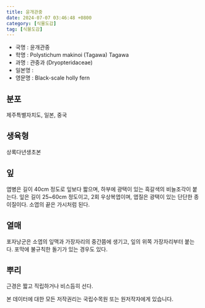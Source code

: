 ```yaml
---
title: 윤개관중
date: 2024-07-07 03:46:48 +0800
category: [식물도감]
tag: [식물도감]
---
```




- 국명 : 윤개관중
- 학명 : Polystichum makinoi (Tagawa) Tagawa
- 과명 : 관중과 (Dryopteridaceae)
- 일본명 : 
- 영문명 : Black-scale holly fern


## 분포
제주특별자치도, 일본, 중국
## 생육형
상록다년생초본
## 잎
엽병은 길이 40cm 정도로 잎보다 짧으며, 하부에 광택이 있는 흑갈색의 비늘조각이 붙는다. 잎은 길이 25~60cm 정도이고, 2회 우상복엽이며, 엽질은 광택이 있는 단단한 종이질이다. 소엽의 끝은 가시처럼 된다. 
## 열매
포자낭군은 소엽의 잎맥과 가장자리의 중간쯤에 생기고, 잎의 위쪽 가장자리부터 붙는다. 포막에 불규칙한 돌기가 있는 경우도 있다.
## 뿌리
근경은 짧고 직립하거나 비스듬히 선다.






본 데이터에 대한 모든 저작권리는 국립수목원 또는 원저작자에게 있습니다.
